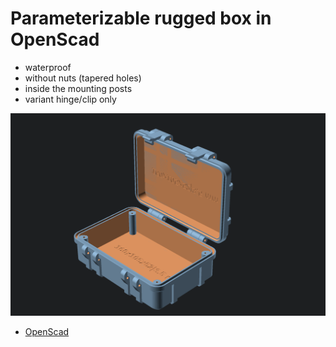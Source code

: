 # Parameterizable rugged box in OpenScad
- waterproof
- without nuts (tapered holes)
- inside the mounting posts
- variant hinge/clip only


![preview](preview.png)

* [OpenScad](https://openscad.org/)
